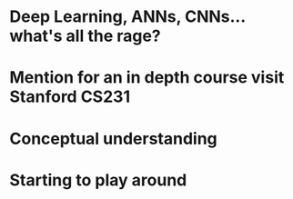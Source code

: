 # Deep Learning, ANNs, CNNs... what's all the rage? 

<script type="text/javascript" src="https://ssl.gstatic.com/trends_nrtr/1087_RC03/embed_loader.js"></script> <script type="text/javascript"> trends.embed.renderExploreWidget("TIMESERIES", {"comparisonItem":[{"keyword":"deep learning","geo":"","time":"today 5-y"},{"keyword":"convolutional neural networks","geo":"","time":"today 5-y"},{"keyword":"linear regression","geo":"","time":"today 5-y"}],"category":0,"property":""}, {"exploreQuery":"date=today 5-y&q=deep%20learning,convolutional%20neural%20networks,linear%20regression","guestPath":"https://trends.google.com:443/trends/embed/"}); </script> 

# Mention for an in depth course visit Stanford CS231

# Conceptual understanding

# Starting to play around